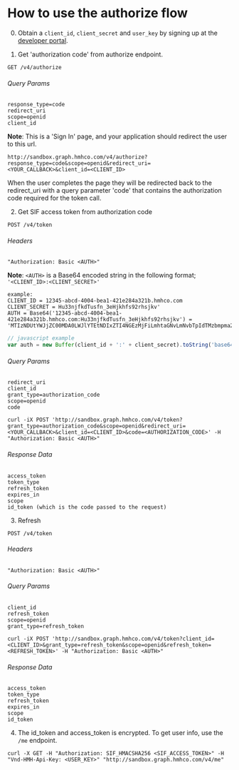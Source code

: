 # How to use the authorize flow
0. Obtain a `client_id`, `client_secret` and `user_key` by signing up at the [developer portal](https://developer.hmhco.com).

1. Get 'authorization code' from authorize endpoint.

  `GET /v4/authorize`

  ###### Query Params
  ```
  response_type=code
  redirect_uri
  scope=openid
  client_id
  ```
  **Note**: This is a 'Sign In' page, and your application should redirect the user to this url.

  `http://sandbox.graph.hmhco.com/v4/authorize?response_type=code&scope=openid&redirect_uri=<YOUR_CALLBACK>&client_id=<CLIENT_ID>`

  When the user completes the page they will be redirected back to the redirect_uri with a query parameter 'code' that contains the authorization code required for the token call.

2. Get SIF access token from authorization code

  `POST /v4/token`

  ###### Headers
  ```
  "Authorization: Basic <AUTH>"
  ```
  **Note**: `<AUTH>` is a Base64 encoded string in the following format; `'<CLIENT_ID>:<CLIENT_SECRET>'`

  ```
  example:
  CLIENT_ID = 12345-abcd-4004-bea1-421e284a321b.hmhco.com
  CLIENT_SECRET = Hu33njfkdTusfn_3eHjkhfs92rhsjkv'
  AUTH = Base64('12345-abcd-4004-bea1-421e284a321b.hmhco.com:Hu33njfkdTusfn_3eHjkhfs92rhsjkv') = 'MTIzNDUtYWJjZC00MDA0LWJlYTEtNDIxZTI4NGEzMjFiLmhtaGNvLmNvbTpIdTMzbmpma2RUdXNmbl8zZUhqa2hmczkycmhzamt2'
  ```

  ``` javascript
  // javascript example
  var auth = new Buffer(client_id + ':' + client_secret).toString('base64');
  ```

  ###### Query Params
  ```
  redirect_uri
  client_id
  grant_type=authorization_code
  scope=openid
  code
  ```
  `curl -iX POST 'http://sandbox.graph.hmhco.com/v4/token?grant_type=authorization_code&scope=openid&redirect_uri=<YOUR_CALLBACK>&client_id=<CLIENT_ID>&code=<AUTHORIZATION_CODE>' -H "Authorization: Basic <AUTH>"`

  ###### Response Data
  ```
  access_token
  token_type
  refresh_token
  expires_in
  scope
  id_token (which is the code passed to the request)
  ```
3. Refresh

  `POST /v4/token`

  ###### Headers
  ```
  "Authorization: Basic <AUTH>"
  ```
  ###### Query Params
  ```
  client_id
  refresh_token
  scope=openid
  grant_type=refresh_token
  ```
  `curl -iX POST 'http://sandbox.graph.hmhco.com/v4/token?client_id=<CLIENT_ID>&grant_type=refresh_token&scope=openid&refresh_token=<REFRESH_TOKEN>' -H "Authorization: Basic <AUTH>"`

  ###### Response Data
  ```
  access_token
  token_type
  refresh_token
  expires_in
  scope
  id_token
  ```

4. The id_token and access_token is encrypted. To get user info, use the `/me` endpoint.

  `curl -X GET -H "Authorization: SIF_HMACSHA256 <SIF_ACCESS_TOKEN>" -H "Vnd-HMH-Api-Key: <USER_KEY>" "http://sandbox.graph.hmhco.com/v4/me"`
